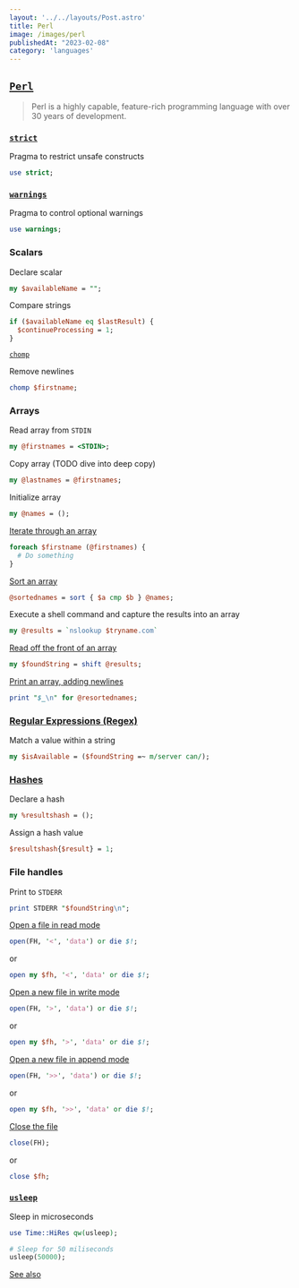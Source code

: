 ```yaml
---
layout: '../../layouts/Post.astro'
title: Perl
image: /images/perl
publishedAt: "2023-02-08"
category: 'languages'
---
```


## [`Perl`](https://www.perl.org)
> Perl is a highly capable, feature-rich programming language with over 30 years of development.

### [`strict`](https://perldoc.perl.org/strict)
Pragma to restrict unsafe constructs

```perl
use strict;
```

### [`warnings`](https://perldoc.perl.org/warnings)
Pragma to control optional warnings

```perl
use warnings;
```

### Scalars

Declare scalar
```perl
my $availableName = "";
```

Compare strings
```perl
if ($availableName eq $lastResult) {
  $continueProcessing = 1;
}
```

[`chomp`](https://perldoc.perl.org/functions/chomp)

Remove newlines

```perl
chomp $firstname;
```


### Arrays

Read array from `STDIN`
```perl
my @firstnames = <STDIN>;
```

Copy array (TODO dive into deep copy)
```perl
my @lastnames = @firstnames;
```

Initialize array
```perl
my @names = ();
```

[Iterate through an array](https://www.perl.com/article/perl-foreach-loops/)
```perl
foreach $firstname (@firstnames) {
  # Do something
}
```

[Sort an array](https://perlmaven.com/sorting-arrays-in-perl)
```perl
@sortednames = sort { $a cmp $b } @names;
```

Execute a shell command and capture the results into an array
```perl
my @results = `nslookup $tryname.com`
```

[Read off the front of an array](https://perlmaven.com/manipulating-perl-arrays)
```perl
my $foundString = shift @results;
```

[Print an array, adding newlines](https://stackoverflow.com/questions/1863943/how-can-i-print-list-elements-separated-by-line-feeds-in-perl)
```perl
print "$_\n" for @resortednames;
```

### [Regular Expressions (Regex)](https://perldoc.perl.org/perlre)

Match a value within a string
```perl
my $isAvailable = ($foundString =~ m/server can/);
```

### [Hashes](https://www.perl.com/article/27/2013/6/16/Perl-hash-basics-create-update-loop-delete-and-sort/)

Declare a hash
```perl
my %resultshash = ();
```

Assign a hash value
```perl
$resultshash{$result} = 1;
```

### File handles

Print to `STDERR`
```perl
print STDERR "$foundString\n";
```

[Open a file in read mode](https://www.perltutorial.org/perl-open-file/)
```perl
open(FH, '<', 'data') or die $!;
```
or
```perl
open my $fh, '<', 'data' or die $!;
```

[Open a new file in write mode](https://www.perltutorial.org/perl-open-file/)
```perl
open(FH, '>', 'data') or die $!;
```
or
```perl
open my $fh, '>', 'data' or die $!;
```

[Open a new file in append mode](https://www.perltutorial.org/perl-open-file/)
```perl
open(FH, '>>', 'data') or die $!;
```
or
```perl
open my $fh, '>>', 'data' or die $!;
```

[Close the file](https://www.perltutorial.org/perl-open-file/)
```perl
close(FH);
```
or
```perl
close $fh;
```

### [`usleep`](https://perldoc.perl.org/Time::HiRes)

Sleep in microseconds

```perl
use Time::HiRes qw(usleep);

# Sleep for 50 miliseconds
usleep(50000);
```

[See also](https://stackoverflow.com/questions/896904/how-do-i-sleep-for-a-millisecond-in-perl)

